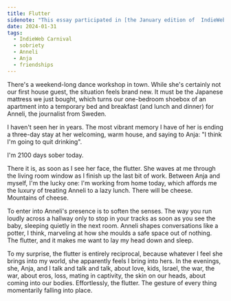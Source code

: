 ```yaml
---
title: Flutter
sidenote: "This essay participated in [the January edition of  IndieWeb Carnival](https://foreverliketh.is/blog/indieweb-carnival-january-2024-positive-internalization/), which was about positive internalization."
date: 2024-01-31
tags:
  - IndieWeb Carnival
  - sobriety
  - Anneli
  - Anja
  - friendships
---
```


There's a weekend-long dance workshop in town. While she's certainly not our first house guest, the situation feels brand new. It must be the Japanese mattress we just bought, which turns our one-bedroom shoebox of an apartment into a temporary bed and breakfast (and lunch and dinner) for Anneli, the journalist from Sweden.

I haven't seen her in years. The most vibrant memory I have of her is ending a three-day stay at her welcoming, warm house, and saying to Anja: "I think I'm going to quit drinking".

I'm 2100 days sober today.

There it is, as soon as I see her face, the flutter. She waves at me through the living room window as I finish up the last bit of work. Between Anja and myself, I'm the lucky one: I'm working from home today, which affords me the luxury of treating Anneli to a lazy lunch. There will be cheese. Mountains of cheese.

To enter into Anneli's presence is to soften the senses. The way you run loudly across a hallway only to stop in your tracks as soon as you see the baby, sleeping quietly in the next room. Anneli shapes conversations like a potter, I think, marveling at how she moulds a safe space out of nothing. The flutter, and it makes me want to lay my head down and sleep.

To my surprise, the flutter is entirely reciprocal, because whatever I feel she brings into my world, she apparently feels I bring into hers. In the evenings, she, Anja, and I talk and talk and talk, about love, kids, Israel, the war, the war, about eros, loss, mating in captivity, the skin on our heads, about coming into our bodies. Effortlessly, the flutter. The gesture of every thing momentarily falling into place.
